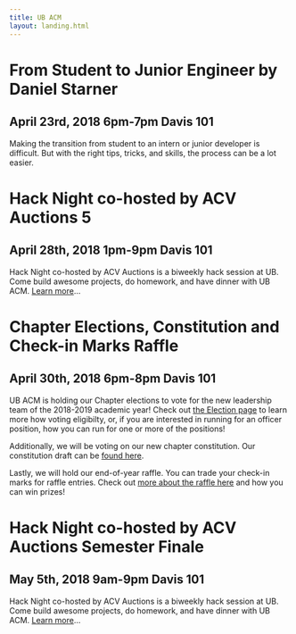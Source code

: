 ```yaml
---
title: UB ACM
layout: landing.html
---
```


# From Student to Junior Engineer by Daniel Starner
## April 23rd, 2018 6pm-7pm Davis 101
Making the transition from student to an intern or junior developer is difficult. But with the right tips, tricks, and skills, the process can be a lot easier.

# Hack Night co-hosted by ACV Auctions 5
## April 28th, 2018 1pm-9pm Davis 101
Hack Night co-hosted by ACV Auctions is a biweekly hack session at UB. Come build awesome projects, do homework, and have dinner with UB ACM. [Learn more](/hack)...

# Chapter Elections, Constitution and Check-in Marks Raffle
## April 30th, 2018 6pm-8pm Davis 101
UB ACM is holding our Chapter elections to vote for the new leadership team of the 2018-2019 academic year! Check out [the Election page](/election) to learn more how voting eligibilty, or, if you are interested in running for an officer position, how you can run for one or more of the positions!

Additionally, we will be voting on our new chapter constitution. Our constitution draft can be [found here](/constitution).

Lastly, we will hold our end-of-year raffle. You can trade your check-in marks for raffle entries. Check out [more about the raffle here](/checkins/raffle) and how you can win prizes!

# Hack Night co-hosted by ACV Auctions Semester Finale
## May 5th, 2018 9am-9pm Davis 101
Hack Night co-hosted by ACV Auctions is a biweekly hack session at UB. Come build awesome projects, do homework, and have dinner with UB ACM. [Learn more](/hack)...
